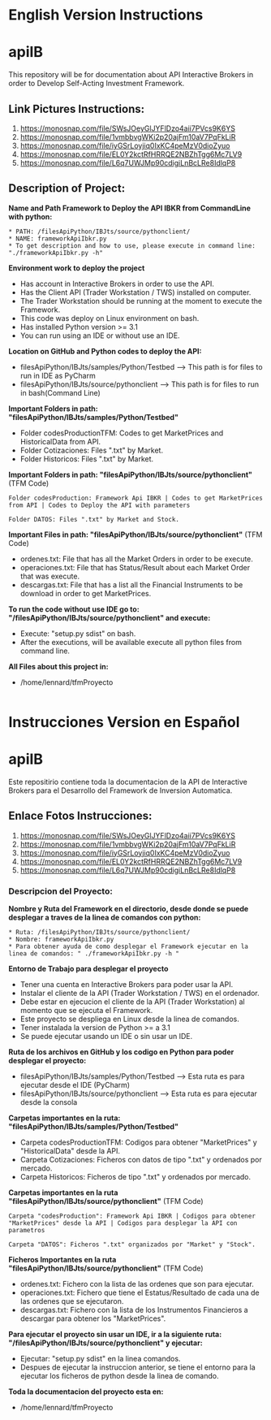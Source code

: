 # English Version Instructions
# apiIB

This repository will be for documentation about API Interactive Brokers in order to Develop Self-Acting Investment Framework.

## Link Pictures Instructions:

1. https://monosnap.com/file/SWsJOeyGlJYFlDzo4aii7PVcs9K6YS
2. https://monosnap.com/file/1vmbbvgWKi2p20ajFm10aV7PqFkLiR
3. https://monosnap.com/file/iyGSrLoyjiq0IxKC4peMzV0dioZyuo
4. https://monosnap.com/file/EL0Y2kctRfHRRQE2NBZhTgg6Mc7LV9
5. https://monosnap.com/file/L6q7UWJMp90cdigiLnBcLRe8IdlqP8

## Description of Project:

**Name and Path Framework to Deploy the API IBKR from CommandLine with python:**
```
* PATH: /filesApiPython/IBJts/source/pythonclient/
* NAME: frameworkApiIbkr.py 
* To get description and how to use, please execute in command line: "./frameworkApiIbkr.py -h"
```

**Environment work to deploy the project**
* Has account in Interactive Brokers in order to use the API.
* Has the Client API (Trader Workstation / TWS) installed on computer.
* The Trader Workstation should be running at the moment to execute the Framework.
* This code was deploy on Linux environment on bash.
* Has installed Python  version >= 3.1
* You can run using an IDE or without use an IDE.

**Location on GitHub and Python codes to deploy the API:**
* filesApiPython/IBJts/samples/Python/Testbed   --> This path is for files to run in IDE as PyCharm
* filesApiPython/IBJts/source/pythonclient   --> This path is for files to run in bash(Command Line)

**Important Folders in path: "filesApiPython/IBJts/samples/Python/Testbed"** 
* Folder codesProductionTFM: Codes to get MarketPrices and  HistoricalData from API.
* Folder Cotizaciones: Files ".txt" by Market.
* Folder Historicos: Files ".txt" by Market.

**Important Folders in path: "filesApiPython/IBJts/source/pythonclient"** (TFM Code) 
```
Folder codesProduction: Framework Api IBKR | Codes to get MarketPrices from API | Codes to Deploy the API with parameters

Folder DATOS: Files ".txt" by Market and Stock.
```

**Important Files in path: "filesApiPython/IBJts/source/pythonclient"** (TFM Code)
* ordenes.txt: File that has all the Market Orders in order to be execute.
* operaciones.txt: File that has Status/Result about each Market Order that was execute.
* descargas.txt: File that has a list all the Financial Instruments to be download in order to get MarketPrices.

**To run the code without use IDE go to: "/filesApiPython/IBJts/source/pythonclient" and execute:**
* Execute: "setup.py sdist" on bash.
* After the executions, will be available execute all python files from command line.

**All Files about this project in:**
* /home/lennard/tfmProyecto
```
```

# Instrucciones Version en Español
# apiIB

Este repositirio contiene toda la documentacion de la API de Interactive Brokers para el Desarrollo del Framework de Inversion Automatica.

## Enlace Fotos Instrucciones:

1. https://monosnap.com/file/SWsJOeyGlJYFlDzo4aii7PVcs9K6YS
2. https://monosnap.com/file/1vmbbvgWKi2p20ajFm10aV7PqFkLiR
3. https://monosnap.com/file/iyGSrLoyjiq0IxKC4peMzV0dioZyuo
4. https://monosnap.com/file/EL0Y2kctRfHRRQE2NBZhTgg6Mc7LV9
5. https://monosnap.com/file/L6q7UWJMp90cdigiLnBcLRe8IdlqP8

### Descripcion del Proyecto:

**Nombre y Ruta del Framework en el directorio, desde donde se puede desplegar a traves de la linea de comandos con python:**
```
* Ruta: /filesApiPython/IBJts/source/pythonclient/
* Nombre: frameworkApiIbkr.py 
* Para obtener ayuda de como desplegar el Framework ejecutar en la linea de comandos: " ./frameworkApiIbkr.py -h "
```

**Entorno de Trabajo para desplegar el proyecto**
* Tener una cuenta en Interactive Brokers para poder usar la API. 
* Instalar el cliente de la API (Trader Workstation / TWS) en el ordenador.
* Debe estar en ejecucion el cliente de la API (Trader Workstation) al momento que se ejecuta el Framework.
* Este proyecto se despliega en Linux desde la linea de comandos.
* Tener instalada la version de Python >= a 3.1
* Se puede ejecutar usando un IDE o sin usar un IDE.   

**Ruta de los archivos en GitHub y los codigo en Python para poder desplegar el proyecto:**
* filesApiPython/IBJts/samples/Python/Testbed   --> Esta ruta es para ejecutar desde el IDE (PyCharm)
* filesApiPython/IBJts/source/pythonclient   --> Esta ruta es para ejecutar desde la consola

**Carpetas importantes en la ruta: "filesApiPython/IBJts/samples/Python/Testbed"** 
* Carpeta codesProductionTFM: Codigos para obtener "MarketPrices" y "HistoricalData" desde la API.
* Carpeta Cotizaciones: Ficheros con datos de tipo ".txt" y ordenados por mercado.
* Carpeta Historicos: Ficheros de tipo ".txt" y ordenados por mercado.

**Carpetas importantes en la ruta "filesApiPython/IBJts/source/pythonclient"** (TFM Code) 
```
Carpeta "codesProduction": Framework Api IBKR | Codigos para obtener "MarketPrices" desde la API | Codigos para desplegar la API con parametros

Carpeta "DATOS": Ficheros ".txt" organizados por "Market" y "Stock".
```

**Ficheros Importantes en la ruta "filesApiPython/IBJts/source/pythonclient"** (TFM Code)
* ordenes.txt: Fichero con la lista de las ordenes que son para ejecutar.
* operaciones.txt: Fichero que tiene el Estatus/Resultado de cada una de las ordenes que se ejecutaron.
* descargas.txt: Fichero con la lista de los Instrumentos Financieros a descargar para obtener los "MarketPrices".

**Para ejecutar el proyecto sin usar un IDE, ir a la siguiente ruta: "/filesApiPython/IBJts/source/pythonclient" y ejecutar:**
* Ejecutar: "setup.py sdist" en la linea comandos.
* Despues de ejecutar la instruccion anterior, se tiene el entorno para la ejecutar los ficheros de python desde la linea de comando.

**Toda la documentacion del proyecto esta en:**
* /home/lennard/tfmProyecto